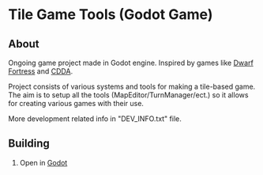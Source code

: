 Tile Game Tools (Godot Game)
=========

About
-----
Ongoing game project made in Godot engine. Inspired by games like [Dwarf Fortress](http://www.bay12games.com/dwarves/) and [CDDA](https://cataclysmdda.org/). 

Project consists of various systems and tools for making a tile-based game. The aim is to setup all the tools (MapEditor/TurnManager/ect.) so it allows for creating various games with their use.

More development related info in "DEV_INFO.txt" file.

Building
--------
1) Open in [Godot](https://godotengine.org/)
